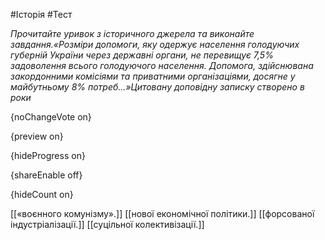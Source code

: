 #Історія #Тест

*Прочитайте уривок з історичного джерела та виконайте завдання.«Розміри  допомоги, яку одержує населення голодуючих губерній України через  державні органи, не перевищує 7,5% задоволення всього голодуючого  населення. Допомога, здійснювана закордонними комісіями та приватними  організаціями, досягне у майбутньому 8% потреб...»Цитовану доповідну записку створено в роки*

{noChangeVote on}

{preview on}

{hideProgress on}

{shareEnable off}

{hideCount on}

[[«воєнного комунізму».]]
[[нової економічної політики.]]
[[форсованої індустріалізації.]]
[[суцільної колективізації.]]
